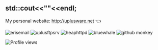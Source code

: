 ## std::cout<<"<script>console.log('hello world!👋');</script>"<<endl;

My personal website: http://uplusware.net :point_left: 

![erisemail](http://uplusware.net/images/erisemail.png) ![uplusftpsrv](http://uplusware.net/images/uplusftpsrv.png) ![heaphttpd](http://uplusware.net/images/heaphttpd.png) ![bluewhale](http://uplusware.net/images/bluewhale.png) ![github monkey](http://uplusware.net/images/github_monkey.png)

![Profile views](https://gpvc.arturio.dev/uplusware)

